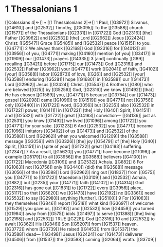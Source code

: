 # 1 Thessalonians 1
[[Colossians 4|←]] • [[1 Thessalonians 2|→]]
1 Paul, [[G3972]] Silvanus, [[G4610]] and [[G2532]] Timothy, [[G5095]] To the [[G3588]] church [[G1577]] of the Thessalonians [[G2331]] in [[G1722]] God [[G2316]] [the] Father [[G3962]] and [[G2532]] [the] Lord [[G2962]] Jesus [[G2424]] Christ: [[G5547]] Grace [[G5485]] and [[G2532]] peace [[G1515]] to you. [[G4771]] 
2 We always thank [[G2168]] God [[G2316]] for [[G4012]] all [[G3956]] of you, [[G4771]] making [[G4160]] mention [of you] [[G3417]] in [[G1909]] our [[G1473]] prayers [[G4335]] 
3 [and] continually [[G89]] recalling [[G3421]] before [[G1715]] our [[G1473]] God [[G2316]] and [[G2532]] Father [[G3962]] your [[G4771]] work [[G2041]] of faith, [[G4102]] [your] [[G3588]] labor [[G2873]] of love, [[G26]] and [[G2532]] [your] [[G3588]] enduring [[G5281]] hope [[G1680]] in [[G3588]] our [[G1473]] Lord [[G2962]] Jesus [[G2424]] Christ. [[G5547]] 
4 Brothers [[G80]] who are beloved [[G25]] by [[G5259]] God, [[G2316]] we know [[G1492]] [that] He has chosen [[G1589]] you, [[G4771]] 
5 because [[G3754]] our [[G1473]] gospel [[G2098]] came [[G1096]] to [[G1519]] you [[G4771]] not [[G3756]] only [[G3440]] in [[G1722]] word, [[G3056]] but [[G235]] also [[G2532]] in [[G1722]] power, [[G1411]] in [[G1722]] [the] Holy [[G40]] Spirit, [[G4151]] and [[G2532]] with [[G1722]] great [[G4183]] conviction— [[G4136]] just as [[G2531]] you know [[G1492]] we lived [[G1096]] among [[G1722]] you [[G4771]] for your sake. [[G1223]] 
6 And [[G2532]] you [[G4771]] became [[G1096]] imitators [[G3402]] of us [[G1473]] and [[G2532]] of the [[G3588]] Lord [[G2962]] when you welcomed [[G1209]] the [[G3588]] message [[G3056]] with [[G3326]] [the] joy [[G5479]] of [the] Holy [[G40]] Spirit, [[G4151]] in [spite of your] [[G1722]] great [[G4183]] suffering. [[G2347]] 
7 As a result, [[G5620]] you [[G4771]] have become [[G1096]] an example [[G5179]] to all [[G3956]] the [[G3588]] believers [[G4100]] in [[G1722]] Macedonia [[G3109]] and [[G2532]] Achaia. [[G882]] 
8 For [[G1063]] not [[G3756]] only [[G3440]] {did} the [[G3588]] message [[G3056]] of the [[G3588]] Lord [[G2962]] ring out [[G1837]] from [[G575]] you [[G4771]] to [[G1722]] Macedonia [[G3109]] and [[G2532]] Achaia, [[G882]] but [[G235]] your [[G4771]] faith [[G4102]] in [[G4314]] God [[G2316]] has gone out [[G1831]] to [[G1722]] every [[G3956]] place, [[G5117]] so that [[G5620]] we [[G1473]] have [[G2192]] no [[G3361]] need [[G5532]] to say [[G2980]] anything [further]. [[G5100]] 
9 For [[G1063]] they themselves [[G846]] report [[G518]] what kind [[G3697]] of welcome [[G1529]] you gave us, [[G2192]] and [[G2532]] how [[G4459]] you turned [[G1994]] away from [[G575]] idols [[G1497]] to serve [[G1398]] [the] living [[G2198]] and [[G2532]] TRUE [[G228]] God [[G2316]] 
10 and [[G2532]] to await [[G362]] His [[G846]] Son [[G5207]] from [[G1537]] heaven, [[G3772]] whom [[G3739]] He raised [[G1453]] from [[G1537]] the [[G3588]] dead— [[G3498]] Jesus [[G2424]] our [[G1473]] deliverer [[G4506]] from [[G1537]] the [[G3588]] coming [[G2064]] wrath. [[G3709]] 
